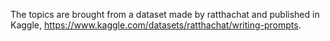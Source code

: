 The topics are brought from a dataset made by ratthachat and published in Kaggle, https://www.kaggle.com/datasets/ratthachat/writing-prompts.